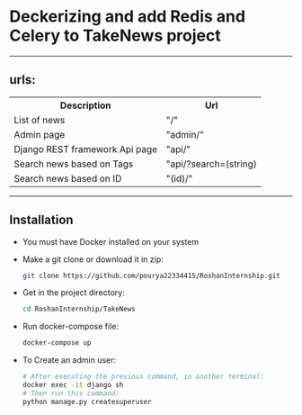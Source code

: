 # Deckerizing and add Redis and Celery to TakeNews project
<hr>
<h2> urls: </h2>
<table>
  <tr>
    <th> Description </th>
    <th> Url </th>
  </tr>
  <tr>
    <td> List of news </td>
    <td> "/" </td>
  </tr>
  <tr>
    <td> Admin page </td>
    <td> "admin/" </td>
  </tr>
  <tr>
    <td> Django REST framework Api page </td>
    <td> "api/" </td>
  </tr>
  <tr>
    <td> Search news based on Tags </td>
    <td> "api/?search=(string) </td>
  </tr>
  <tr>
    <td> Search news based on ID </td>
    <td> "(id)/" </td>
  </tr>
</table>
<hr>

##  Installation

- You must have Docker installed on your system

- Make a git clone or download it in zip:
    ```bash
    git clone https://github.com/pourya22334415/RoshanInternship.git
    ```

- Get in the project directory:
    ```bash
    cd RoshanInternship/TakeNews
    ```
- Run docker-compose file:
    ```bash
    docker-compose up
    ```

- To Create an admin user:
    ```bash
    # After executing the previous command, in another terminal:
    docker exec -it django sh
    # Then run this command:
    python manage.py createsuperuser
    ```
